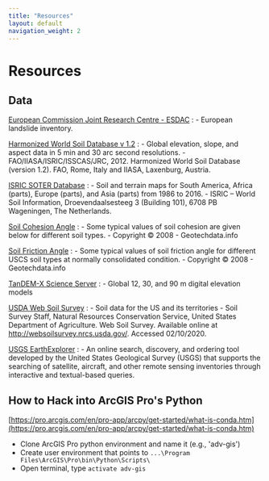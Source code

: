 ```yaml
---
title: "Resources"
layout: default
navigation_weight: 2
---
```


# Resources

## Data

[European Commission Joint Research Centre - ESDAC](https://esdac.jrc.ec.europa.eu/themes/landslides)
:    - European landslide inventory.

[Harmonized World Soil Database v 1.2](https://webarchive.iiasa.ac.at/Research/LUC/External-World-soil-database/HTML/)
:   - Global elevation, slope, and aspect data in 5 min and 30 arc second resolutions.
    - FAO/IIASA/ISRIC/ISSCAS/JRC, 2012. Harmonized World Soil Database (version 1.2). FAO, Rome, Italy and IIASA, Laxenburg, Austria.

[ISRIC SOTER Database](https://www.isric.org/projects/soil-and-terrain-soter-database-programme)
:   - Soil and terrain maps for South America, Africa (parts), Europe (parts), and Asia (parts) from 1986 to 2016.
    - ISRIC – World Soil Information, Droevendaalsesteeg 3 (Building 101), 6708 PB Wageningen, The Netherlands.

[Soil Cohesion Angle](http://www.geotechdata.info/parameter/cohesion.html)
:   - Some typical values of soil cohesion are given below for different soil types.
    - Copyright &copy; 2008 - Geotechdata.info

[Soil Friction Angle](http://www.geotechdata.info/parameter/angle-of-friction.html)
:   - Some typical values of soil friction angle for different USCS soil types at normally consolidated condition.
    - Copyright &copy; 2008 - Geotechdata.info

[TanDEM-X Science Server](https://tandemx-science.dlr.de/)
:   - Global 12, 30, and 90 m digital elevation models

[USDA Web Soil Survey](https://websoilsurvey.sc.egov.usda.gov/App/HomePage.htm)
:   - Soil data for the US and its territories
    - Soil Survey Staff, Natural Resources Conservation Service, United States Department of Agriculture. Web Soil Survey. Available online at http://websoilsurvey.nrcs.usda.gov/. Accessed 02/10/2020.

[USGS EarthExplorer](https://earthexplorer.usgs.gov/)
: - An online search, discovery, and ordering tool developed by the United States Geological Survey (USGS) that supports the searching of satellite, aircraft, and other remote sensing inventories through interactive and textual-based queries.


## How to Hack into ArcGIS Pro's Python
[https://pro.arcgis.com/en/pro-app/arcpy/get-started/what-is-conda.htm](https://pro.arcgis.com/en/pro-app/arcpy/get-started/what-is-conda.htm)

- Clone ArcGIS Pro python environment and name it (e.g., 'adv-gis')
- Create user environment that points to `...\Program Files\ArcGIS\Pro\bin\Python\Scripts\`
- Open terminal, type `activate adv-gis`
